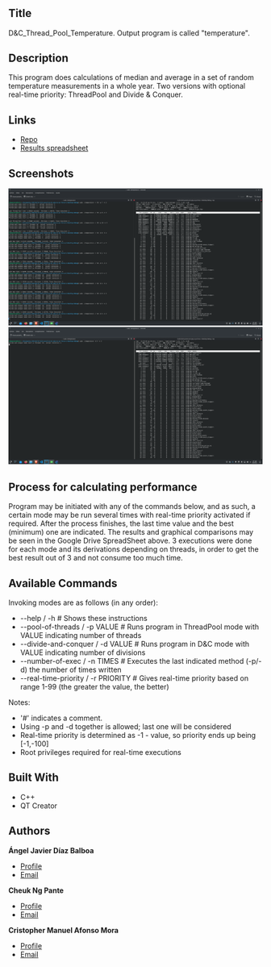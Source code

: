 <h1 align="center"><project-name></h1>

<p align="center"><project-description</p>

## Title
D&C_Thread_Pool_Temperature. Output program is called "temperature".

## Description

This program does calculations of median and average in a set of random temperature measurements in a whole year. Two versions with optional real-time priority: ThreadPool and Divide & Conquer.

## Links

- [Repo](https://github.com/ull-esit-sistemas-operativos/2223-practica-dc-qtp-ac-pc-force-1.git "GitHub Repository")
- [Results spreadsheet](https://docs.google.com/spreadsheets/d/17xTmnpidKbTFIWEbRDqfGnBObK4pq8KJEpfwty7eSSQ/edit?skip_itp2_check=true#gid=0 "Google Drive SpreadSheet containing the results and graphical comparisons")

## Screenshots

![REAL-TIME](real_time.png "real_time")
![NO-REAL-TIME](no_real_time.png "no_real_time")

## Process for calculating performance

Program may be initiated with any of the commands below, and as such, a certain mode may be run several times
with real-time priority activated if required. After the process finishes, the last time value and the best (minimum)
one are indicated. The results and graphical comparisons may be seen in the Google Drive SpreadSheet above. 3 executions
were done for each mode and its derivations depending on threads, in order to get the best result out of 3 and not
consume too much time.

## Available Commands

Invoking modes are as follows (in any order):
-    --help / -h # Shows these instructions
-    --pool-of-threads / -p VALUE # Runs program in ThreadPool mode with VALUE indicating number of threads
-    --divide-and-conquer / -d VALUE # Runs program in D&C mode with VALUE indicating number of divisions
-    --number-of-exec / -n TIMES # Executes the last indicated method (-p/-d) the number of times written
-    --real-time-priority / -r PRIORITY # Gives real-time priority based on range 1-99 (the greater the value, the better)

Notes: 
-    '#' indicates a comment. 
-    Using -p and -d together is allowed; last one will be considered
-    Real-time priority is determined as -1 - value, so priority ends up being [-1,-100]
-    Root privileges required for real-time executions

## Built With

- C++
- QT Creator

## Authors

**Ángel Javier Díaz Balboa**

- [Profile](https://github.com/javierD7)
- [Email](mailto:alu0101432632@ull.edu.es?subject=Hi_there "Hi there!")

**Cheuk Ng Pante**

- [Profile](https://github.com/feichay10)
- [Email](mailto:alu0101364544@ull.edu.es@ull.edu.es?subject=Hi_there "Hi there!")

**Cristopher Manuel Afonso Mora**

- [Profile](https://github.com/CristopherAfonso)
- [Email](mailto:alu0101402031@ull.edu.es@ull.edu.es?subject=Hi_there "Hi there!")
